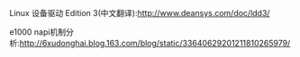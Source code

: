 Linux 设备驱动 Edition 3(中文翻译):http://www.deansys.com/doc/ldd3/

e1000 napi机制分析:http://6xudonghai.blog.163.com/blog/static/33640629201211810265979/